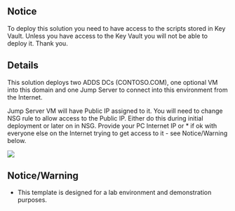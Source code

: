 ﻿## Notice
To deploy this solution you need to have access to the scripts stored in Key Vault. Unless you have access to the Key Vault you will not be able to deploy it. Thank you.

## Details
This solution deploys two ADDS DCs (CONTOSO.COM), one optional VM into this domain and one Jump Server to connect into this environment from the Internet. 

Jump Server VM will have Public IP assigned to it. You will need to change NSG rule to allow access to the Public IP. Either do this during initial deployment or later on in NSG. 
Provide your PC Internet IP or * if ok with everyone else on the Internet trying to get access to it - see Notice/Warning below.

<a href="https://portal.azure.com/#create/Microsoft.Template/uri/https%3A%2F%2Fraw.githubusercontent.com%2Fdmitriilezine%2FDIAD-Lab%2Fmaster%2FDIAD%20Lab%2Fazuredeploy.json" target="_blank">
    <img src="http://azuredeploy.net/deploybutton.png"/>
</a>


## Notice/Warning
* This template is designed for a lab environment and demonstration purposes.